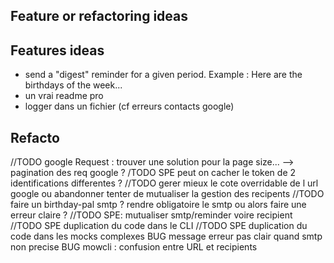 ## Feature or refactoring ideas

## Features ideas

- send a "digest" reminder for a given period. Example : Here are the birthdays of the week...
- un vrai readme pro
- logger dans un fichier (cf erreurs contacts google)


## Refacto

//TODO google Request : trouver une solution pour la page size... --> pagination des req google ?
/TODO SPE peut on cacher le token de 2 identifications differentes ?
//TODO gerer mieux le cote overridable de l url google ou abandonner
tenter de mutualiser la gestion des recipents
//TODO faire un birthday-pal smtp ? rendre obligatoire le smtp ou alors faire une erreur claire ?
//TODO SPE: mutualiser smtp/reminder voire recipient
//TODO SPE duplication du code dans le CLI
//TODO SPE duplication du code dans les mocks complexes
BUG message erreur pas clair quand smtp non precise
BUG mowcli : confusion entre URL et recipients


